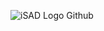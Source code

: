![iSAD Logo Github](https://github.com/sirx2713/PhoneBook/assets/122817303/8f1ace5c-8937-492d-8c91-5dbbbafdb0d4)
